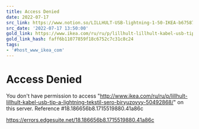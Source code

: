 ```yaml
---
title: Access Denied
date: 2022-07-17
src_link: https://www.notion.so/LILLHULT-USB-lightning-1-50-IKEA-b675871ed84f4105bf5af935676ead14
src_date: '2022-07-17 13:50:00'
gold_link: https://www.ikea.com/ru/ru/p/lillhult-lillhult-kabel-usb-tip-a-lightning-tekstil-sero-biryuzovyy-50492868/
gold_link_hash: faff6b11077859f18c6752c7c31c8c24
tags:
- '#host_www_ikea_com'
---
```



Access Denied
=============


 
You don't have permission to access "http://www.ikea.com/ru/ru/p/lillhult-lillhult-kabel-usb-tip-a-lightning-tekstil-sero-biryuzovyy-50492868/" on this server.
Reference #18.186656b8.1715519880.41a86c


https://errors.edgesuite.net/18.186656b8.1715519880.41a86c